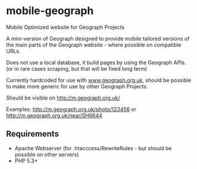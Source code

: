 # mobile-geograph
Mobile Optimized website for Geograph Projects


A mini-version of Geograph designed to provide mobile tailored versions of the main parts of the Geograph website - where possible on compatible URLs. 

Does not use a local database, it build pages by using the Geograph APIs. (or in rare cases scraping, but that will be fixed long term) 

Currently hardcoded for use with www.geograph.org.uk, should be possible to make more generic for use by other Geograph Projects. 


Should be visible on http://m.geograph.org.uk/ 

Examples: http://m.geograph.org.uk/photo/123456 or http://m.geograph.org.uk/near/SH6644


## Requirements

* Apache Webserver (for .htacccess/RewriteRules - but should be possible on other servers) 
* PHP 5.3+ 
